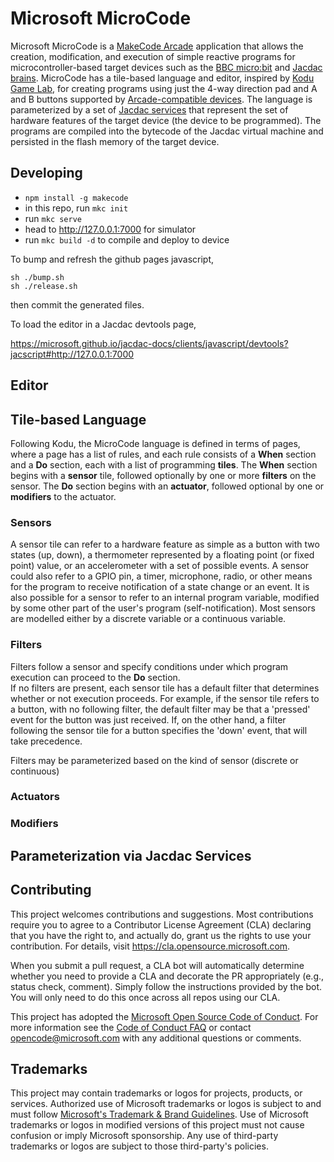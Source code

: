 # Microsoft MicroCode

Microsoft MicroCode is a [MakeCode Arcade](https://arcade.makecode.com/) application that allows the creation, modification, and execution of simple reactive programs for microcontroller-based target devices such as the [BBC micro:bit](https://microbit.org) and [Jacdac brains](https://microsoft.github.io/jacdac-docs/start/brains/). MicroCode has a tile-based language and editor, inspired by [Kodu Game Lab](https://www.kodugamelab.com/), for creating programs using just the 4-way direction pad and A and B buttons supported by [Arcade-compatible devices](https://arcade.makecode.com/hardware/).  The language is parameterized by a set of [Jacdac services](https://microsoft.github.io/jacdac-docs/services/) that represent the set of hardware features of the target device (the device to be programmed). The programs are compiled into the bytecode of the Jacdac virtual machine and persisted in the flash memory of the target device.

## Developing

* `npm install -g makecode`
* in this repo, run `mkc init`
* run `mkc serve`
* head to http://127.0.0.1:7000 for simulator
* run `mkc build -d` to compile and deploy to device

To bump and refresh the github pages javascript,

    sh ./bump.sh
    sh ./release.sh

then commit the generated files.

To load the editor in a Jacdac devtools page,

https://microsoft.github.io/jacdac-docs/clients/javascript/devtools?jacscript#http://127.0.0.1:7000

## Editor

## Tile-based Language

Following Kodu, the MicroCode language is defined in terms of pages, where a page has a list of rules,
and each rule consists of a **When** section and a **Do** section, each with a list of programming
**tiles**.  The **When** section begins with a **sensor** tile, followed optionally by one or more 
**filters** on the sensor.  The **Do** section begins with an **actuator**, followed optional by one 
or **modifiers** to the actuator.

### Sensors

A sensor tile can refer to a hardware feature as simple as a button with two states (up, down), 
a thermometer represented by a floating point (or fixed point) value, or an accelerometer with a set 
of possible events.  A sensor could also refer to a GPIO pin, a timer, microphone, radio, or other means 
for the program to receive notification of a state change or an event. It is also possible for a sensor to refer to 
an internal program variable, modified by some other part of the user's program (self-notification). Most
sensors are modelled either by a discrete variable or a continuous variable.

### Filters

Filters follow a sensor and specify conditions under which program execution can proceed to the **Do** section.  
If no filters are present, each sensor tile has a default filter that determines whether or not execution 
proceeds. For example, if the sensor tile refers to a button, with no following filter, the default filter
may be that a 'pressed' event for the button was just received.  If, on the other hand, a filter following
the sensor tile for a button specifies the 'down' event, that will take precedence.

Filters may be parameterized based on the kind of sensor (discrete or continuous)

### Actuators

### Modifiers

## Parameterization via Jacdac Services

## Contributing

This project welcomes contributions and suggestions.  Most contributions require you to agree to a
Contributor License Agreement (CLA) declaring that you have the right to, and actually do, grant us
the rights to use your contribution. For details, visit https://cla.opensource.microsoft.com.

When you submit a pull request, a CLA bot will automatically determine whether you need to provide
a CLA and decorate the PR appropriately (e.g., status check, comment). Simply follow the instructions
provided by the bot. You will only need to do this once across all repos using our CLA.

This project has adopted the [Microsoft Open Source Code of Conduct](https://opensource.microsoft.com/codeofconduct/).
For more information see the [Code of Conduct FAQ](https://opensource.microsoft.com/codeofconduct/faq/) or
contact [opencode@microsoft.com](mailto:opencode@microsoft.com) with any additional questions or comments.

## Trademarks

This project may contain trademarks or logos for projects, products, or services. Authorized use of Microsoft 
trademarks or logos is subject to and must follow 
[Microsoft's Trademark & Brand Guidelines](https://www.microsoft.com/en-us/legal/intellectualproperty/trademarks/usage/general).
Use of Microsoft trademarks or logos in modified versions of this project must not cause confusion or imply Microsoft sponsorship.
Any use of third-party trademarks or logos are subject to those third-party's policies.
